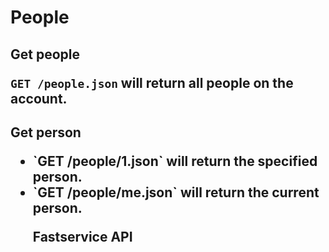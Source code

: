People
===============
<h2>Get people

`GET /people.json` will return all people on the account.

<h2>Get person

<ul>
  <li>`GET /people/1.json` will return the specified person.</li>
  <li>`GET /people/me.json` will return the current person.</li>

Fastservice API
